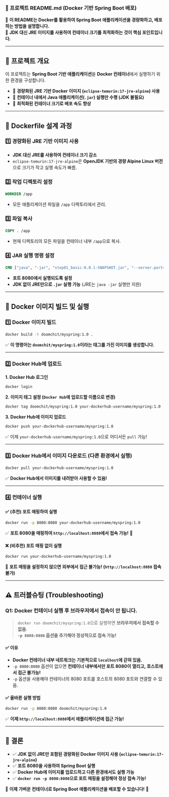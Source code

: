### **🚀 프로젝트 README.md (Docker 기반 Spring Boot 배포)**
📌 **이 README는 Docker를 활용하여 Spring Boot 애플리케이션을 경량화하고, 배포하는 방법을 설명합니다.**  
📌 **JDK 대신 JRE 이미지를 사용하여 컨테이너 크기를 최적화하는 것이 핵심 포인트입니다.**  

---

## **📌 프로젝트 개요**
이 프로젝트는 **Spring Boot 기반 애플리케이션**을 **Docker 컨테이너**에서 실행하기 위한 환경을 구성합니다.  
- 🚀 **경량화된 JRE 기반 Docker 이미지 (`eclipse-temurin:17-jre-alpine`) 사용**
- 🚀 **컨테이너 내에서 Java 애플리케이션(`.jar`) 실행만 수행 (JDK 불필요)**
- 🚀 **최적화된 컨테이너 크기로 배포 속도 향상**

---

## **📌 Dockerfile 설계 과정**
### 1️⃣ **경량화된 JRE 기반 이미지 사용**
- **JDK 대신 JRE를 사용하여 컨테이너 크기 감소**
- `eclipse-temurin:17-jre-alpine`은 **OpenJDK 기반의 경량 Alpine Linux 버전**으로 크기가 작고 실행 속도가 빠름.

### 2️⃣ **작업 디렉토리 설정**
```dockerfile
WORKDIR /app
```
- 모든 애플리케이션 파일을 `/app` 디렉토리에서 관리.

### 3️⃣ **파일 복사**
```dockerfile
COPY . /app
```
- 현재 디렉토리의 모든 파일을 컨테이너 내부 `/app`으로 복사.

### 4️⃣ **JAR 실행 명령 설정**
```dockerfile
CMD ["java", "-jar", "step01_basic-0.0.1-SNAPSHOT.jar", "--server.port=8080"]
```
- **포트 8080에서 실행되도록 설정**
- **JDK 없이 JRE만으로 `.jar` 실행 가능** (JRE는 `java -jar` 실행만 지원)

---

## **📌 Docker 이미지 빌드 및 실행**
### **1️⃣ Docker 이미지 빌드**
```bash
docker build -t doomchit/myspring:1.0 .
```
✅ **이 명령어는 `doomchit/myspring:1.0`이라는 태그를 가진 이미지를 생성합니다.**

---

### **2️⃣ Docker Hub에 업로드**
**1. Docker Hub 로그인**
```bash
docker login
```
**2. 이미지 태그 설정 (`Docker Hub`에 업로드할 이름으로 변경)**
```bash
docker tag doomchit/myspring:1.0 your-dockerhub-username/myspring:1.0
```
**3. Docker Hub에 이미지 업로드**
```bash
docker push your-dockerhub-username/myspring:1.0
```
✅ 이제 `your-dockerhub-username/myspring:1.0`으로 어디서든 `pull` 가능!

---

### **3️⃣ Docker Hub에서 이미지 다운로드 (다른 환경에서 실행)**
```bash
docker pull your-dockerhub-username/myspring:1.0
```
✅ **Docker Hub에서 이미지를 내려받아 사용할 수 있음!**

---

### **4️⃣ 컨테이너 실행**
#### ✅ **(추천) 포트 매핑하여 실행**
```bash
docker run -p 8080:8080 your-dockerhub-username/myspring:1.0
```
✅ **포트 8080을 매핑하여 `http://localhost:8080`에서 접속 가능!** 🚀

#### ❌ **(비추천) 포트 매핑 없이 실행**
```bash
docker run your-dockerhub-username/myspring:1.0
```
🚨 **포트 매핑을 설정하지 않으면 외부에서 접근 불가능! (`http://localhost:8080` 접속 불가)**

---

## **⚠️ 트러블슈팅 (Troubleshooting)**
### **Q1: Docker 컨테이너 실행 후 브라우저에서 접속이 안 됩니다.**
> `docker run doomchit/myspring:1.0`으로 실행하면 **브라우저에서 접속할 수 없음**.  
> **`-p 8080:8080` 옵션을 추가해야 정상적으로 접속 가능!**

#### ✅ **이유**
- **Docker 컨테이너 내부 네트워크는 기본적으로 `localhost`에 갇혀 있음.**
- `-p 8080:8080` 옵션이 없으면 **컨테이너 내부에서만 포트 8080이 열리고, 호스트에서 접근 불가능!**
- `-p` 옵션을 사용해야 컨테이너의 8080 포트를 호스트의 8080 포트와 연결할 수 있음.

#### ✅ **올바른 실행 방법**
```bash
docker run -p 8080:8080 doomchit/myspring:1.0
```
✅ **이제 `http://localhost:8080`에서 애플리케이션에 접근 가능!**

---

## **📌 결론**
- ✅ **JDK 없이 JRE만 포함된 경량화된 Docker 이미지 사용 (`eclipse-temurin:17-jre-alpine`)**
- ✅ **포트 8080을 사용하여 Spring Boot 실행**
- ✅ **Docker Hub에 이미지를 업로드하고 다른 환경에서도 실행 가능**
- ✅ **`docker run -p 8080:8080`으로 포트 매핑을 설정해야 정상 접속 가능!**

🚀 **이제 가벼운 컨테이너로 Spring Boot 애플리케이션을 배포할 수 있습니다!** 🎯  
